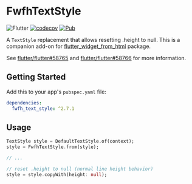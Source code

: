 # FwfhTextStyle

![Flutter](https://github.com/daohoangson/flutter_widget_from_html/workflows/Flutter/badge.svg)
[![codecov](https://codecov.io/gh/daohoangson/flutter_widget_from_html/branch/master/graph/badge.svg)](https://codecov.io/gh/daohoangson/flutter_widget_from_html)
[![Pub](https://img.shields.io/pub/v/fwfh_text_style.svg)](https://pub.dev/packages/fwfh_text_style)

A `TextStyle` replacement that allows resetting .height to null.
This is a companion add-on for [flutter_widget_from_html](https://pub.dev/packages/flutter_widget_from_html) package.

See [flutter/flutter#58765](https://github.com/flutter/flutter/issues/58765)
and [flutter/flutter#58766](https://github.com/flutter/flutter/pull/58766) for more information.

## Getting Started

Add this to your app's `pubspec.yaml` file:

```yaml
dependencies:
  fwfh_text_style: ^2.7.1
```

## Usage

```dart
TextStyle style = DefaultTextStyle.of(context);
style = FwfhTextStyle.from(style);

// ...

// reset .height to null (normal line height behavior)
style = style.copyWith(height: null);
```
